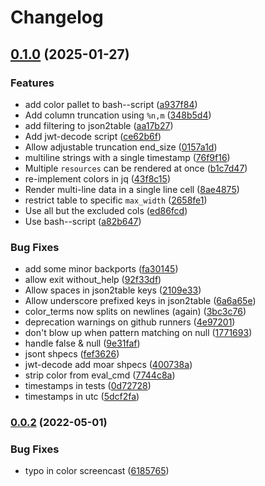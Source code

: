 # Changelog

## [0.1.0](https://github.com/jq-sh/jq-sh/compare/v0.0.2...v0.1.0) (2025-01-27)


### Features

* add color pallet to bash--script ([a937f84](https://github.com/jq-sh/jq-sh/commit/a937f84c300549e6e228800f84ce08718e5e549d))
* Add column truncation using `%n,m` ([348b5d4](https://github.com/jq-sh/jq-sh/commit/348b5d4f1948ca5a8299c3a8aaa28e4d7f467e6f))
* add filtering to json2table ([aa17b27](https://github.com/jq-sh/jq-sh/commit/aa17b27fe5830d45f1b8c5887e2191fe800d2cc7))
* Add jwt-decode script ([ce62b6f](https://github.com/jq-sh/jq-sh/commit/ce62b6f1ada553048d7f81f2b830657e61ad5a4c))
* Allow adjustable truncation end_size ([0157a1d](https://github.com/jq-sh/jq-sh/commit/0157a1d5de9c1c2896d01581ad9787cfbc8f0eec))
* multiline strings with a single timestamp ([76f9f16](https://github.com/jq-sh/jq-sh/commit/76f9f16e99868825602b60b1db4b5eb986513ddb))
* Multiple `resources` can be rendered at once ([b1c7d47](https://github.com/jq-sh/jq-sh/commit/b1c7d478e11a5901aa7a5c827246efbb2359359e))
* re-implement colors in jq ([43f8c15](https://github.com/jq-sh/jq-sh/commit/43f8c151f65a0034b6e0d7c4165b9bdfbfeb64d5))
* Render multi-line data in a single line cell ([8ae4875](https://github.com/jq-sh/jq-sh/commit/8ae4875f85bf1bd112e8956efe6b374c0e919163))
* restrict table to specific `max_width` ([2658fe1](https://github.com/jq-sh/jq-sh/commit/2658fe11287a21f2beb07f63d4693b1e9eb5524a))
* Use all but the excluded cols ([ed86fcd](https://github.com/jq-sh/jq-sh/commit/ed86fcdd56949d88293fc7c817141a7e4d03be72))
* Use bash--script ([a82b647](https://github.com/jq-sh/jq-sh/commit/a82b64721f54b7f648fc3ff2095e575ab7d7e214))


### Bug Fixes

* add some minor backports ([fa30145](https://github.com/jq-sh/jq-sh/commit/fa30145fa8c2f5dcd0f3b27db418a47723ecc156))
* allow exit without_help ([92f33df](https://github.com/jq-sh/jq-sh/commit/92f33df7d8630b3f41092beae4f177fb8e3cfd9d))
* Allow spaces in json2table keys ([2109e33](https://github.com/jq-sh/jq-sh/commit/2109e336ea3d99fb1ec29a9f1583081b7f80bdcc))
* Allow underscore prefixed keys in json2table ([6a6a65e](https://github.com/jq-sh/jq-sh/commit/6a6a65e834ba7ec1c20a7711f7782fea84fcb651))
* color_terms now splits on newlines (again) ([3bc3c76](https://github.com/jq-sh/jq-sh/commit/3bc3c765cbf79d0e075f7851dc7fb1caf2f3dfbf))
* deprecation warnings on github runners ([4e97201](https://github.com/jq-sh/jq-sh/commit/4e97201d7442f57baa9bb036b90b56dd426f3cbf))
* don't blow up when pattern matching on null ([1771693](https://github.com/jq-sh/jq-sh/commit/177169324b2ccac9b21df0fcc8b146050ffc4804))
* handle false & null ([9e31faf](https://github.com/jq-sh/jq-sh/commit/9e31faf72de1979b7439bcab9dc313ddd8f3c822))
* jsont shpecs ([fef3626](https://github.com/jq-sh/jq-sh/commit/fef3626121990100fa5129675e13c3a781e190e8))
* jwt-decode add moar shpecs ([400738a](https://github.com/jq-sh/jq-sh/commit/400738ab38fd3ef6ad477857f31a16c27e6a299d))
* strip color from eval_cmd ([7744c8a](https://github.com/jq-sh/jq-sh/commit/7744c8a4272fecdced133ee429c878273d60f2d6))
* timestamps in tests ([0d72728](https://github.com/jq-sh/jq-sh/commit/0d72728f01b46d6c44657f1f2c13199d36474161))
* timestamps in utc ([5dcf2fa](https://github.com/jq-sh/jq-sh/commit/5dcf2fab287e06dcd44422d95ecb7e3e2b91d8ef))

### [0.0.2](https://github.com/jq-sh/jq-sh/compare/v0.0.1...v0.0.2) (2022-05-01)


### Bug Fixes

* typo in color screencast ([6185765](https://github.com/jq-sh/jq-sh/commit/618576562444f911dc6278bf95cdf7d3bf1344c5))
